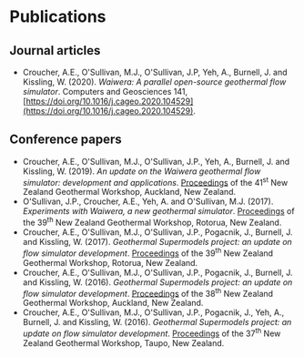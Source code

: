 # Publications

## Journal articles

- Croucher, A.E., O'Sullivan, M.J., O'Sullivan, J.P, Yeh, A., Burnell, J. and Kissling, W. (2020). *Waiwera: A parallel open-source geothermal flow simulator*. Computers and Geosciences 141, [https://doi.org/10.1016/j.cageo.2020.104529](https://doi.org/10.1016/j.cageo.2020.104529).

## Conference papers

- Croucher, A.E., O'Sullivan, M.J., O'Sullivan, J.P., Yeh, A., Burnell, J. and Kissling, W. (2019). *An update on the Waiwera geothermal flow simulator: development and applications*. [Proceedings](https://www.geothermal-energy.org/pdf/IGAstandard/NZGW/2019/042.pdf) of the 41<sup>st</sup> New Zealand Geothermal Workshop, Auckland, New Zealand.
- O'Sullivan, J.P., Croucher, A.E., Yeh, A. and O'Sullivan, M.J. (2017). *Experiments with Waiwera, a new geothermal simulator*. [Proceedings](https://www.geothermal-energy.org/pdf/IGAstandard/NZGW/2017/087_OSullivan_Final.pdf) of the 39<sup>th</sup> New Zealand Geothermal Workshop, Rotorua, New Zealand.
- Croucher, A.E., O'Sullivan, M.J., O'Sullivan, J.P., Pogacnik, J., Burnell, J. and Kissling, W. (2017). *Geothermal Supermodels project: an update on flow simulator development*. [Proceedings](https://www.geothermal-energy.org/pdf/IGAstandard/NZGW/2017/056_Croucher-Final.pdf) of the 39<sup>th</sup> New Zealand Geothermal Workshop, Rotorua, New Zealand.
- Croucher, A.E., O'Sullivan, M.J., O'Sullivan, J.P., Pogacnik, J., Burnell, J. and Kissling, W. (2016). *Geothermal Supermodels project: an update on flow simulator development*. [Proceedings](https://www.geothermal-energy.org/pdf/IGAstandard/NZGW/2016/103_Croucher_Final.pdf) of the 38<sup>th</sup> New Zealand Geothermal Workshop, Auckland, New Zealand.
- Croucher, A.E., O'Sullivan, M.J., O'Sullivan, J.P., Pogacnik, J., Yeh, A., Burnell, J. and Kissling, W. (2016). *Geothermal Supermodels project: an update on flow simulator development*. [Proceedings](https://www.geothermal-energy.org/pdf/IGAstandard/NZGW/2015/71_Croucher.pdf) of the 37<sup>th</sup> New Zealand Geothermal Workshop, Taupo, New Zealand.
